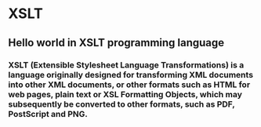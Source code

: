 # XSLT
## Hello world in XSLT programming language

### XSLT (Extensible Stylesheet Language Transformations) is a language originally designed for transforming XML documents into other XML documents, or other formats such as HTML for web pages, plain text or XSL Formatting Objects, which may subsequently be converted to other formats, such as PDF, PostScript and PNG.